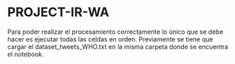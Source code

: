 # PROJECT-IR-WA

Para poder realizar el procesamiento correctamente lo único que se debe hacer es ejecutar todas las celdas en orden. Previamente se tiene que cargar el dataset_tweets_WHO.txt
en la misma carpeta donde se encuentra el notebook.
